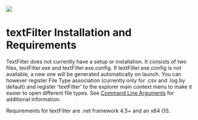 ![](../TextFilter/Images/ico.png)

# textFilter Installation and Requirements

TextFilter does not currently have a setup or installation. It consists of two files, textFilter.exe and textFilter.exe.config. If textFilter.exe.config is not available, a new one will be generated automatically on launch.
You can however register File Type association (currently only for .csv and .log by default) and register 'textFilter' to the explorer main context menu to make it easier to open different file types. See [Command Line Arguments](./command-line.md) for additional 
information.

Requirements for textFilter are .net framework 4.5+ and an x64 OS.
